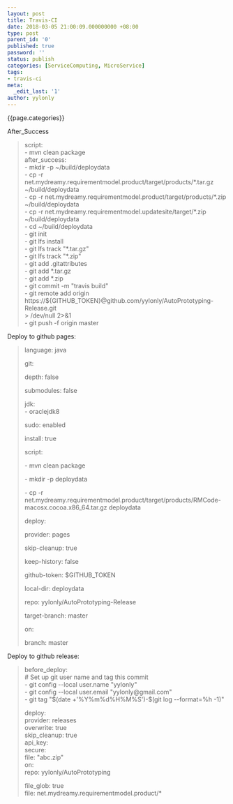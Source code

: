 ```yaml
---
layout: post
title: Travis-CI
date: 2018-03-05 21:00:09.000000000 +08:00
type: post
parent_id: '0'
published: true
password: ''
status: publish
categories: [ServiceComputing, MicroService]
tags:
- travis-ci
meta:
  _edit_last: '1'
author: yylonly
---
```


{{page.categories}}

<p>After_Success</p>
<blockquote><p>script:<br />
- mvn clean package<br />
after_success:<br />
- mkdir -p ~/build/deploydata<br />
- cp -r net.mydreamy.requirementmodel.product/target/products/*.tar.gz ~/build/deploydata<br />
- cp -r net.mydreamy.requirementmodel.product/target/products/*.zip ~/build/deploydata<br />
- cp -r net.mydreamy.requirementmodel.updatesite/target/*.zip ~/build/deploydata<br />
- cd ~/build/deploydata<br />
- git init<br />
- git lfs install<br />
- git lfs track "*.tar.gz"<br />
- git lfs track "*.zip"<br />
- git add .gitattributes<br />
- git add *.tar.gz<br />
- git add *.zip<br />
- git commit -m "travis build"<br />
- git remote add origin https://${GITHUB_TOKEN}@github.com/yylonly/AutoPrototyping-Release.git<br />
&gt; /dev/null 2&gt;&amp;1<br />
- git push -f origin master</p></blockquote>
<p>Deploy to github pages:</p>
<blockquote><p>language: java</p>
<p>git:</p>
<p>depth: false</p>
<p>submodules: false</p>
<p>jdk:<br />
- oraclejdk8</p>
<p>sudo: enabled</p>
<p>install: true</p>
<p>script:</p>
<p>- mvn clean package</p>
<p>- mkdir -p deploydata</p>
<p>- cp -r net.mydreamy.requirementmodel.product/target/products/RMCode-macosx.cocoa.x86_64.tar.gz deploydata</p>
<p>deploy:</p>
<p>provider: pages</p>
<p>skip-cleanup: true</p>
<p>keep-history: false</p>
<p>github-token: $GITHUB_TOKEN</p>
<p>local-dir: deploydata</p>
<p>repo: yylonly/AutoPrototyping-Release</p>
<p>target-branch: master</p>
<p>on:</p>
<p>branch: master</p></blockquote>
<p>Deploy to github release:</p>
<blockquote><p>before_deploy:<br />
# Set up git user name and tag this commit<br />
- git config --local user.name "yylonly"<br />
- git config --local user.email "yylonly@gmail.com"<br />
- git tag "$(date +'%Y%m%d%H%M%S')-$(git log --format=%h -1)"</p>
<p>deploy:<br />
provider: releases<br />
overwrite: true<br />
skip_cleanup: true<br />
api_key:<br />
secure:<br />
file: "abc.zip"<br />
on:<br />
repo: yylonly/AutoPrototyping</p>
<p>file_glob: true<br />
file: net.mydreamy.requirementmodel.product/*</p></blockquote>
